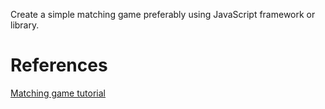 Create a simple matching game preferably using JavaScript framework or library.

# References
[Matching game tutorial](https://www.youtube.com/watch?v=w2q9caYXgkg)
